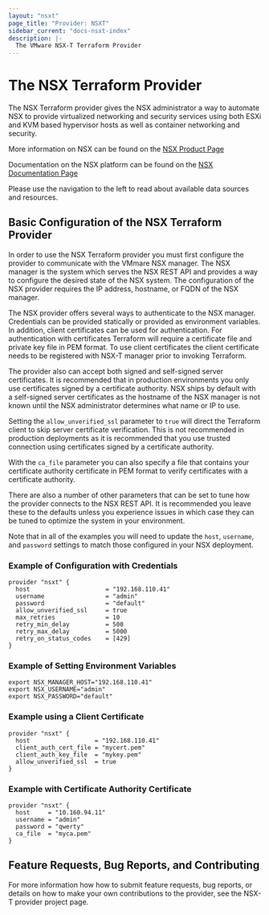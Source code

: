 ```yaml
---
layout: "nsxt"
page_title: "Provider: NSXT"
sidebar_current: "docs-nsxt-index"
description: |-
  The VMware NSX-T Terraform Provider
---
```


# The NSX Terraform Provider

The NSX Terraform provider gives the NSX administrator a way to automate NSX to provide virtualized networking and security services using both ESXi and KVM based hypervisor hosts as well as container networking and security.

More information on NSX can be found on the [NSX Product Page](https://www.vmware.com/products/nsx.html)

Documentation on the NSX platform can be found on the [NSX Documentation Page](https://docs.vmware.com/en/VMware-NSX-T/index.html)

Please use the navigation to the left to read about available data sources and resources.

## Basic Configuration of the NSX Terraform Provider

In order to use the NSX Terraform provider you must first configure the provider to communicate with the VMmare NSX manager. The NSX manager is the system which serves the NSX REST API and provides a way to configure the desired state of the NSX system. The configuration of the NSX provider requires the IP address, hostname, or FQDN of the NSX manager.

The NSX provider offers several ways to authenticate to the NSX manager. Credentials can be provided statically or provided as environment variables. In addition, client certificates can be used for authentication. For authentication with certificates Terraform will require a certificate file and private key file in PEM format. To use client certificates the client certificate needs to be registered with NSX-T manager prior to invoking Terraform.

The provider also can accept both signed and self-signed server certificates. It is recommended that in production environments you only use certificates signed by a certificate authority. NSX ships by default with a self-signed server certificates as the hostname of the NSX manager is not known until the NSX administrator determines what name or IP to use.

Setting the `allow_unverified_ssl` parameter to `true` will direct the Terraform client to skip server certificate verification. This is not recommended in production deployments as it is recommended that you use trusted connection using certificates signed by a certificate authority.

With the `ca_file` parameter you can also specify a file that contains your certificate authority certificate in PEM format to verify certificates with a certificate authority.

There are also a number of other parameters that can be set to tune how the provider connects to the NSX REST API. It is recommended you leave these to the defaults unless you experience issues in which case they can be tuned to optimize the system in your environment.

Note that in all of the examples you will need to update the `host`, `username`, and `password` settings to match those configured in your NSX deployment.

### Example of Configuration with Credentials

```hcl
provider "nsxt" {
  host                     = "192.168.110.41"
  username                 = "admin"
  password                 = "default"
  allow_unverified_ssl     = true
  max_retries              = 10
  retry_min_delay          = 500
  retry_max_delay          = 5000
  retry_on_status_codes    = [429]
}

```

### Example of Setting Environment Variables

```hcl
export NSX_MANAGER_HOST="192.168.110.41"
export NSX_USERNAME="admin"
export NSX_PASSWORD="default"
```

### Example using a Client Certificate

```hcl
provider "nsxt" {
  host                  = "192.168.110.41"
  client_auth_cert_file = "mycert.pem"
  client_auth_key_file  = "mykey.pem"
  allow_unverified_ssl  = true
}

```

### Example with Certificate Authority Certificate

```hcl
provider "nsxt" {
  host     = "10.160.94.11"
  username = "admin"
  password = "qwerty"
  ca_file  = "myca.pem"
}

```

## Feature Requests, Bug Reports, and Contributing

For more information how how to submit feature requests, bug reports, or details on how to make your own contributions to the provider, see the NSX-T provider project page.
